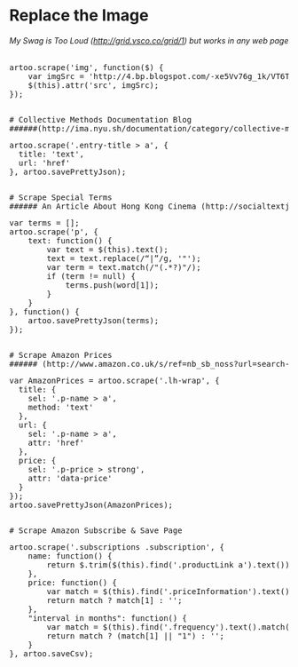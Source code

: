 # Replace the Image
###### My Swag is Too Loud (http://grid.vsco.co/grid/1) but works in any web page
<pre>
artoo.scrape('img', function($) {
    var imgSrc = 'http://4.bp.blogspot.com/-xe5Vv76g_1k/VT6Tfzfv8iI/AAAAAAACL_M/_MmqCrtQ6qU/s1600/swag%2Btoo%2Bloud%2Bspiderman.jpg';
    $(this).attr('src', imgSrc);
});
<pre/>

# Collective Methods Documentation Blog
######(http://ima.nyu.sh/documentation/category/collective-methods/)
<pre>
artoo.scrape('.entry-title > a', {
  title: 'text',
  url: 'href'
}, artoo.savePrettyJson);
<pre/>

# Scrape Special Terms
###### An Article About Hong Kong Cinema (http://socialtextjournal.org/periscope_article/decolonial-moments-in-hong-kong-cinema/)
<pre>
var terms = [];
artoo.scrape('p', {
    text: function() {
        var text = $(this).text();
        text = text.replace(/“|”/g, '"');
        var term = text.match(/"(.*?)"/);
        if (term != null) {
            terms.push(word[1]);
        }
    }
}, function() {
    artoo.savePrettyJson(terms);
});
<pre/>

# Scrape Amazon Prices
###### (http://www.amazon.co.uk/s/ref=nb_sb_noss?url=search-alias%3Daps&field-keywords=kindle)
<pre>
var AmazonPrices = artoo.scrape('.lh-wrap', {
  title: {
    sel: '.p-name > a',
    method: 'text'
  },
  url: {
    sel: '.p-name > a',
    attr: 'href'
  }, 
  price: {
    sel: '.p-price > strong',
    attr: 'data-price'
  }
});
artoo.savePrettyJson(AmazonPrices);
<pre/>

# Scrape Amazon Subscribe & Save Page
<pre>
artoo.scrape('.subscriptions .subscription', {
	name: function() {
		return $.trim($(this).find('.productLink a').text());
	},
	price: function() {
		var match = $(this).find('.priceInformation').text().match(/Current price:\s+\$(\d+\.\d+)/);
		return match ? match[1] : '';
	},
	"interval in months": function() {
		var match = $(this).find('.frequency').text().match(/every\s+(?:(\d)\s+)?month/);
		return match ? (match[1] || "1") : '';
	}
}, artoo.saveCsv);
<pre/>
